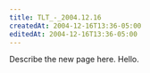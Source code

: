 ```yaml
---
title: TLT_-_2004.12.16
createdAt: 2004-12-16T13:36-05:00
editedAt: 2004-12-16T13:36-05:00
---
```


Describe the new page here.
Hello.



